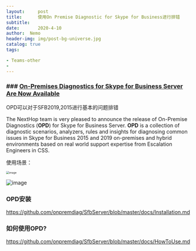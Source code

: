 ```yaml
---
layout:     post
title:      使用On Premise Diagnostic for Skype for Business进行排错
subtitle:  
date:       2020-4-10
author:  Nemo
header-img: img/post-bg-universe.jpg
catalog: true
tags:

- Teams-other
- 
---
```


### ### [On-Premises Diagnostics for Skype for Business Server Are Now Available](https://techcommunity.microsoft.com/t5/skype-for-business-blog/on-premises-diagnostics-for-skype-for-business-server-are-now/ba-p/1292931) 

OPD可以对于SFB2019,2015进行基本的问题排错

The NextHop team is very pleased to announce the release of On-Premise Diagnostics (**OPD**) for Skype for Business Server. **OPD** is a collection of diagnostic scenarios, analyzers, rules and insights  for diagnosing common issues in Skype for Business 2015 and 2019  on-premises and hybrid environments based on real world support  expertise from Escalation Engineers in CSS. 

使用场景：

<img src="https://cdn.jsdelivr.net/gh/tangx007/tangx007.github.io/img/9c8e1f6900749ef511f63544c38601db.png" alt="image" style="zoom:50%;" />

![image](https://cdn.jsdelivr.net/gh/tangx007/tangx007.github.io/img/45f83930bfe30f3be52136e4d2c962df.png)

### OPD安装

https://github.com/onpremdiag/SfbServer/blob/master/docs/Installation.md

### 如何使用OPD?

https://github.com/onpremdiag/SfbServer/blob/master/docs/HowToUse.md